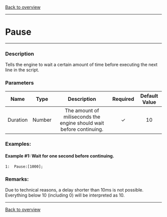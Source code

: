 [Back to overview](index.md)

---
# Pause
---
### Description
Tells the engine to wait a certain amount of time before executing the next line in the script.

### Parameters

|Name|Type|Description|Required|Default Value|
|:---:|:---:|:---:|:---:|:---:|
|Duration|Number|The amount of miliseconds the engine should wait before continuing.|✓|10|

### Examples:
#### Example #1: Wait for one second before continuing.
```
1:  Pause:[1000];
```

### Remarks:
Due to technical reasons, a delay shorter than 10ms is not possible. Everything below 10 (including 0) will be interpreted as 10.

---
[Back to overview](index.md)